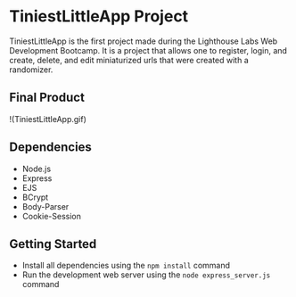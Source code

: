 # TiniestLittleApp Project

TiniestLittleApp is the first project made during the Lighthouse Labs Web Development Bootcamp. It is a project that allows one to register, login, and create, delete, and edit miniaturized urls that were created with a randomizer. 

## Final Product

!(TiniestLittleApp.gif)

## Dependencies

- Node.js
- Express
- EJS
- BCrypt
- Body-Parser
- Cookie-Session

## Getting Started

- Install all dependencies using the `npm install` command
- Run the development web server using the `node express_server.js` command
